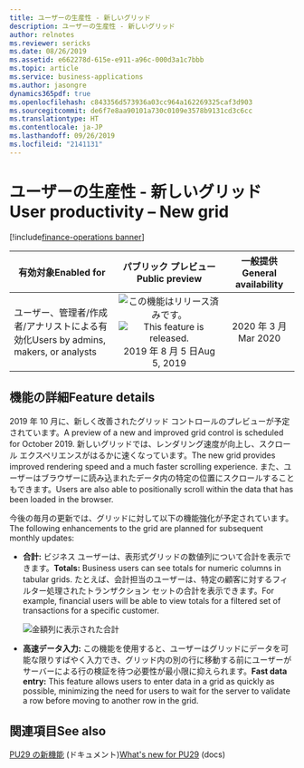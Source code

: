 ```yaml
---
title: ユーザーの生産性 - 新しいグリッド
description: ユーザーの生産性 - 新しいグリッド
author: relnotes
ms.reviewer: sericks
ms.date: 08/26/2019
ms.assetid: e662278d-615e-e911-a96c-000d3a1c7bbb
ms.topic: article
ms.service: business-applications
ms.author: jasongre
dynamics365pdf: true
ms.openlocfilehash: c843356d573936a03cc964a162269325caf3d903
ms.sourcegitcommit: de6f7e8aa90101a730c0109e3578b9131cd3c6cc
ms.translationtype: HT
ms.contentlocale: ja-JP
ms.lasthandoff: 09/26/2019
ms.locfileid: "2141131"
---
```

# <a name="user-productivity--new-grid"></a><span data-ttu-id="db60b-103">ユーザーの生産性 - 新しいグリッド</span><span class="sxs-lookup"><span data-stu-id="db60b-103">User productivity – New grid</span></span>
[!include[finance-operations banner](../includes/finance-operations.md)]

| <span data-ttu-id="db60b-104">有効対象</span><span class="sxs-lookup"><span data-stu-id="db60b-104">Enabled for</span></span>    |  <span data-ttu-id="db60b-105">パブリック プレビュー</span><span class="sxs-lookup"><span data-stu-id="db60b-105">Public preview</span></span> | <span data-ttu-id="db60b-106">一般提供</span><span class="sxs-lookup"><span data-stu-id="db60b-106">General availability</span></span> | 
| ---------- | :----------: |:----------: |
|<span data-ttu-id="db60b-107">ユーザー、管理者/作成者/アナリストによる有効化</span><span class="sxs-lookup"><span data-stu-id="db60b-107">Users by admins, makers, or analysts</span></span>|<span data-ttu-id="db60b-108">![この機能はリリース済みです。](/dynamics365-release-plan/media/green-checkmark.png "この機能はリリース済みです。")</span><span class="sxs-lookup"><span data-stu-id="db60b-108">![This feature is released.](/dynamics365-release-plan/media/green-checkmark.png "This feature is released.")</span></span> <span data-ttu-id="db60b-109">2019 年 8 月 5 日</span><span class="sxs-lookup"><span data-stu-id="db60b-109">Aug 5, 2019</span></span>| <span data-ttu-id="db60b-110">2020 年 3 月</span><span class="sxs-lookup"><span data-stu-id="db60b-110">Mar 2020</span></span>|






## <a name="feature-details"></a><span data-ttu-id="db60b-111">機能の詳細</span><span class="sxs-lookup"><span data-stu-id="db60b-111">Feature details</span></span>
<!--feature detail start -->
<span data-ttu-id="db60b-112">2019 年 10 月に、新しく改善されたグリッド コントロールのプレビューが予定されています。</span><span class="sxs-lookup"><span data-stu-id="db60b-112">A preview of a new and improved grid control is scheduled for October 2019.</span></span> <span data-ttu-id="db60b-113">新しいグリッドでは、レンダリング速度が向上し、スクロール エクスペリエンスがはるかに速くなっています。</span><span class="sxs-lookup"><span data-stu-id="db60b-113">The new grid provides improved rendering speed and a much faster scrolling experience.</span></span> <span data-ttu-id="db60b-114">また、ユーザーはブラウザーに読み込まれたデータ内の特定の位置にスクロールすることもできます。</span><span class="sxs-lookup"><span data-stu-id="db60b-114">Users are also able to positionally scroll within the data that has been loaded in the browser.</span></span> 

<span data-ttu-id="db60b-115">今後の毎月の更新では、グリッドに対して以下の機能強化が予定されています。</span><span class="sxs-lookup"><span data-stu-id="db60b-115">The following enhancements to the grid are planned for subsequent monthly updates:</span></span>

- <span data-ttu-id="db60b-116">**合計:** ビジネス ユーザーは、表形式グリッドの数値列について合計を表示できます。</span><span class="sxs-lookup"><span data-stu-id="db60b-116">**Totals:** Business users can see totals for numeric columns in tabular grids.</span></span> <span data-ttu-id="db60b-117">たとえば、会計担当のユーザーは、特定の顧客に対するフィルター処理されたトランザクション セットの合計を表示できます。</span><span class="sxs-lookup"><span data-stu-id="db60b-117">For example, financial users will be able to view totals for a filtered set of transactions for a specific customer.</span></span> 

  ![金額列に表示された合計](media/user-productivity-new-grid-1.png "")


- <span data-ttu-id="db60b-119">**高速データ入力:** この機能を使用すると、ユーザーはグリッドにデータを可能な限りすばやく入力でき、グリッド内の別の行に移動する前にユーザーがサーバーによる行の検証を待つ必要性が最小限に抑えられます。</span><span class="sxs-lookup"><span data-stu-id="db60b-119">**Fast data entry:** This feature allows users to enter data in a grid as quickly as possible, minimizing the need for users to wait for the server to validate a row before moving to another row in the grid.</span></span>
<!--feature detail end -->












## <a name="see-also"></a><span data-ttu-id="db60b-120">関連項目</span><span class="sxs-lookup"><span data-stu-id="db60b-120">See also</span></span>

<span data-ttu-id="db60b-121">[PU29 の新機能](https://docs.microsoft.com/dynamics365/unified-operations/fin-and-ops/get-started/whats-new-platform-update-29) (ドキュメント)</span><span class="sxs-lookup"><span data-stu-id="db60b-121">[What's new for PU29](https://docs.microsoft.com/dynamics365/unified-operations/fin-and-ops/get-started/whats-new-platform-update-29) (docs)</span></span>
